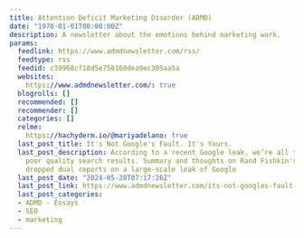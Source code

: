 ```yaml
---
title: Attention Deficit Marketing Disorder (ADMD)
date: "1970-01-01T00:00:00Z"
description: A newsletter about the emotions behind marketing work.
params:
  feedlink: https://www.admdnewsletter.com/rss/
  feedtype: rss
  feedid: c39968cf18d5e758160dea9ec305aa5a
  websites:
    https://www.admdnewsletter.com/: true
  blogrolls: []
  recommended: []
  recommender: []
  categories: []
  relme:
    https://hachyderm.io/@mariyadelano: true
  last_post_title: It's Not Google's Fault. It's Yours.
  last_post_description: According to a recent Google leak, we’re all to blame for
    poor quality search results. Summary and thoughts on Rand Fishkin's and Mike King's
    dropped dual reports on a large-scale leak of Google
  last_post_date: "2024-05-28T07:17:26Z"
  last_post_link: https://www.admdnewsletter.com/its-not-googles-fault-its-yours/
  last_post_categories:
  - ADMD - Essays
  - SEO
  - marketing
---
```

